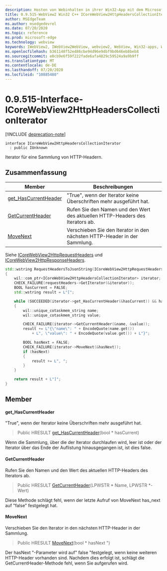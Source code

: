 ```yaml
---
description: Hosten von Webinhalten in ihrer Win32-App mit dem Microsoft Edge WebView2-Steuerelement
title: 0.9.515-WebView2 Win32 C++ ICoreWebView2HttpHeadersCollectionIterator
author: MSEdgeTeam
ms.author: msedgedevrel
ms.date: 07/20/2020
ms.topic: reference
ms.prod: microsoft-edge
ms.technology: webview
keywords: IWebView2, IWebView2WebView, webview2, WebView, Win32-apps, Win32, Edge, ICoreWebView2, ICoreWebView2Controller, Browser-Steuerelement, Edge-HTML
ms.openlocfilehash: b361148f52ed86cbe94d96e9dbf9bd646eb8beb8
ms.sourcegitcommit: e0cb9e6f59f222fade6afa4829c59524a9a9b9ff
ms.translationtype: MT
ms.contentlocale: de-DE
ms.lasthandoff: 07/20/2020
ms.locfileid: "10885480"
---
```

# 0.9.515-Interface-ICoreWebView2HttpHeadersCollectionIterator 

[!INCLUDE [deprecation-note](../../includes/deprecation-note.md)]

```
interface ICoreWebView2HttpHeadersCollectionIterator
  : public IUnknown
```

Iterator für eine Sammlung von HTTP-Headern.

## Zusammenfassung

 Member                        | Beschreibungen
--------------------------------|---------------------------------------------
[get_HasCurrentHeader](#get_hascurrentheader) | "True", wenn der Iterator keine Überschriften mehr ausgeführt hat.
[GetCurrentHeader](#getcurrentheader) | Rufen Sie den Namen und den Wert des aktuellen HTTP-Headers des Iterators ab.
[MoveNext](#movenext) | Verschieben Sie den Iterator in den nächsten HTTP-Header in der Sammlung.

Siehe [ICoreWebView2HttpRequestHeaders](icorewebview2httprequestheaders.md) und [ICoreWebView2HttpResponseHeaders](icorewebview2httpresponseheaders.md). 
```cpp
std::wstring RequestHeadersToJsonString(ICoreWebView2HttpRequestHeaders* requestHeaders)
{
    wil::com_ptr<ICoreWebView2HttpHeadersCollectionIterator> iterator;
    CHECK_FAILURE(requestHeaders->GetIterator(&iterator));
    BOOL hasCurrent = FALSE;
    std::wstring result = L"[";

    while (SUCCEEDED(iterator->get_HasCurrentHeader(&hasCurrent)) && hasCurrent)
    {
        wil::unique_cotaskmem_string name;
        wil::unique_cotaskmem_string value;

        CHECK_FAILURE(iterator->GetCurrentHeader(&name, &value));
        result += L"{\"name\": " + EncodeQuote(name.get())
            + L", \"value\": " + EncodeQuote(value.get()) + L"}";

        BOOL hasNext = FALSE;
        CHECK_FAILURE(iterator->MoveNext(&hasNext));
        if (hasNext)
        {
            result += L", ";
        }
    }

    return result + L"]";
}
```

## Member

#### get_HasCurrentHeader 

"True", wenn der Iterator keine Überschriften mehr ausgeführt hat.

> Public HRESULT [get_HasCurrentHeader](#get_hascurrentheader)(bool * hasCurrent)

Wenn die Sammlung, über die der Iterator durchlaufen wird, leer ist oder der Iterator über das Ende der Auflistung hinausgegangen ist, ist dies false.

#### GetCurrentHeader 

Rufen Sie den Namen und den Wert des aktuellen HTTP-Headers des Iterators ab.

> Public HRESULT [GetCurrentHeader](#getcurrentheader)(LPWSTR * Name, LPWSTR *-Wert)

Diese Methode schlägt fehl, wenn der letzte Aufruf von MoveNext has_next auf "false" festgelegt hat.

#### MoveNext 

Verschieben Sie den Iterator in den nächsten HTTP-Header in der Sammlung.

> Public HRESULT [MoveNext](#movenext)(bool * hasNext ")

Der hasNext "-Parameter wird auf" false "festgelegt, wenn keine weiteren HTTP-Header vorhanden sind. Nachdem dies erfolgt ist, schlägt die GetCurrentHeader-Methode fehl, wenn Sie aufgerufen wird.

